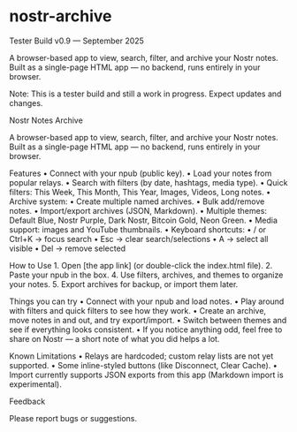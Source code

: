 # nostr-archive

Tester Build v0.9 — September 2025

A browser-based app to view, search, filter, and archive your Nostr notes. Built as a single-page HTML app — no backend, runs entirely in your browser.

Note: This is a tester build and still a work in progress. Expect updates and changes.

Nostr Notes Archive

A browser-based app to view, search, filter, and archive your Nostr notes. Built as a single-page HTML app — no backend, runs entirely in your browser.

Features
	•	Connect with your npub (public key).
	•	Load your notes from popular relays.
	•	Search with filters (by date, hashtags, media type).
	•	Quick filters: This Week, This Month, This Year, Images, Videos, Long notes.
	•	Archive system:
	•	Create multiple named archives.
	•	Bulk add/remove notes.
	•	Import/export archives (JSON, Markdown).
	•	Multiple themes: Default Blue, Nostr Purple, Dark Nostr, Bitcoin Gold, Neon Green.
	•	Media support: images and YouTube thumbnails.
	•	Keyboard shortcuts:
	•	/ or Ctrl+K → focus search
	•	Esc → clear search/selections
	•	A → select all visible
	•	Del → remove selected

How to Use
	1.	Open [the app link] (or double-click the index.html file).
	2.	Paste your npub in the box.
	4.	Use filters, archives, and themes to organize your notes.
	5.	Export archives for backup, or import them later.

Things you can try
	•	Connect with your npub and load notes.
	•	Play around with filters and quick filters to see how they work.
	•	Create an archive, move notes in and out, and try export/import.
	•	Switch between themes and see if everything looks consistent.
	•	If you notice anything odd, feel free to share on Nostr — a short note of what you did helps a lot.

Known Limitations
	•	Relays are hardcoded; custom relay lists are not yet supported.
	•	Some inline-styled buttons (like Disconnect, Clear Cache).
	•	Import currently supports JSON exports from this app (Markdown import is experimental).

Feedback

Please report bugs or suggestions.
